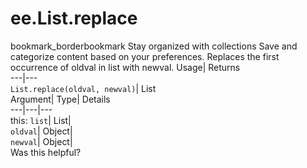  
#  ee.List.replace 
bookmark_borderbookmark Stay organized with collections  Save and categorize content based on your preferences.
Replaces the first occurrence of oldval in list with newval. 
Usage| Returns  
---|---  
`List.replace(oldval, newval)`| List  
Argument| Type| Details  
---|---|---  
this: `list`| List|   
`oldval`| Object|   
`newval`| Object|   
Was this helpful?
